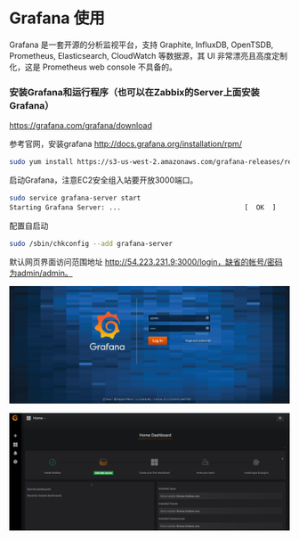 # Grafana 使用

Grafana 是一套开源的分析监视平台，支持 Graphite, InfluxDB, OpenTSDB, Prometheus, Elasticsearch, CloudWatch 等数据源，其 UI 非常漂亮且高度定制化，这是 Prometheus web console 不具备的。

### 安装Grafana和运行程序（也可以在Zabbix的Server上面安装Grafana）

https://grafana.com/grafana/download

参考官网，安装grafana http://docs.grafana.org/installation/rpm/

```bash
sudo yum install https://s3-us-west-2.amazonaws.com/grafana-releases/release/grafana-5.2.2-1.x86_64.rpm
```

启动Grafana，注意EC2安全组入站要开放3000端口。

```bash
sudo service grafana-server start
Starting Grafana Server: ...                               [  OK  ]
```

配置自启动

```bash
sudo /sbin/chkconfig --add grafana-server
```

默认网页界面访问范围地址 http://54.223.231.9:3000/login，缺省的帐号/密码为admin/admin。

![Image one](image-grafana-dashboard/01.png)

![Image one](image-grafana-dashboard/02.png)





